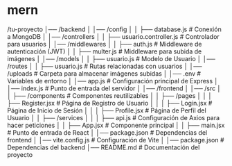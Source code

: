 # mern


/tu-proyecto
│── /backend
│   │── /config
│   │   ├── database.js           # Conexión a MongoDB
│   │── /controllers
│   │   ├── usuario.controller.js # Controlador para usuarios
│   │── /middlewares
│   │   ├── auth.js               # Middleware de autenticación (JWT)
│   │   ├── multer.js             # Middleware para subida de imágenes
│   │── /models
│   │   ├── usuario.js            # Modelo de Usuario
│   │── /routes
│   │   ├── usuario.js            # Rutas relacionadas con usuarios
│   │── /uploads                  # Carpeta para almacenar imágenes subidas
│   │── .env                       # Variables de entorno
│   │── app.js                     # Configuración principal de Express
│   │── index.js                   # Punto de entrada del servidor
│
│── /frontend
│   │── /src
│   │   ├── /components           # Componentes reutilizables
│   │   ├── /pages
│   │   │   ├── Register.jsx      # Página de Registro de Usuario
│   │   │   ├── Login.jsx         # Página de Inicio de Sesión
│   │   │   ├── Profile.jsx       # Página de Perfil del Usuario
│   │   ├── /services
│   │   │   ├── api.js            # Configuración de Axios para hacer peticiones
│   │   ├── App.jsx               # Componente principal
│   │   ├── main.jsx              # Punto de entrada de React
│   │── package.json               # Dependencias del frontend
│   │── vite.config.js             # Configuración de Vite
│
│── package.json                   # Dependencias del backend
│── README.md                       # Documentación del proyecto